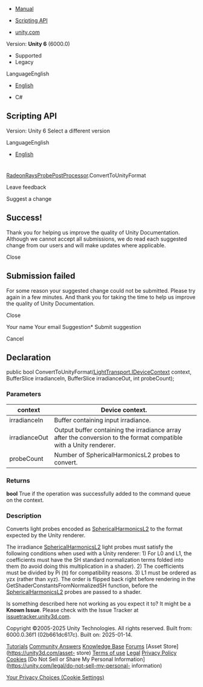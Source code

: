 [ ]()

  * [Manual](../Manual/index.html)
  * [Scripting API](../ScriptReference/index.html)

  * [unity.com](https://unity.com/)

Version: **Unity 6** (6000.0)

  * Supported
  * Legacy

LanguageEnglish

  * [English]()

  * C#

[ ](https://docs.unity3d.com)

## Scripting API

Version: Unity 6 Select a different version

LanguageEnglish

  * [English]()

#
[RadeonRaysProbePostProcessor](LightTransport.PostProcessing.RadeonRaysProbePostProcessor.html).ConvertToUnityFormat

Leave feedback

Suggest a change

## Success!

Thank you for helping us improve the quality of Unity Documentation. Although
we cannot accept all submissions, we do read each suggested change from our
users and will make updates where applicable.

Close

## Submission failed

For some reason your suggested change could not be submitted. Please <a>try
again</a> in a few minutes. And thank you for taking the time to help us
improve the quality of Unity Documentation.

Close

Your name Your email Suggestion* Submit suggestion

Cancel

[ ]()

## Declaration

public bool
ConvertToUnityFormat([LightTransport.IDeviceContext](LightTransport.IDeviceContext.html)
context, BufferSlice<SphericalHarmonicsL2> irradianceIn,
BufferSlice<SphericalHarmonicsL2> irradianceOut, int probeCount);

### Parameters

context | Device context.  
---|---  
irradianceIn | Buffer containing input irradiance.  
irradianceOut | Output buffer containing the irradiance array after the conversion to the format compatible with a Unity renderer.  
probeCount | Number of SphericalHarmonicsL2 probes to convert.  
  
### Returns

**bool** True if the operation was successfully added to the command queue on
the context.

### Description

Converts light probes encoded as
[SphericalHarmonicsL2](Rendering.SphericalHarmonicsL2.html) to the format
expected by the Unity renderer.

The irradiance [SphericalHarmonicsL2](Rendering.SphericalHarmonicsL2.html)
light probes must satisfy the following conditions when used with a Unity
renderer: 1) For L0 and L1, the coefficients must have the SH standard
normalization terms folded into them (to avoid doing this multiplication in a
shader). 2) The coefficients must be divided by Pi (π) for compatibility
reasons. 3) L1 must be ordered as yzx (rather than xyz). The order is flipped
back right before rendering in the GetShaderConstantsFromNormalizedSH
function, before the
[SphericalHarmonicsL2](Rendering.SphericalHarmonicsL2.html) probes are passed
to a shader.

Is something described here not working as you expect it to? It might be a
**Known Issue**. Please check with the Issue Tracker at
[issuetracker.unity3d.com](https://issuetracker.unity3d.com).

Copyright ©2005-2025 Unity Technologies. All rights reserved. Built from:
6000.0.36f1 (02b661dc617c). Built on: 2025-01-14.

[Tutorials](https://unity3d.com/learn) [Community
Answers](https://answers.unity3d.com) [Knowledge
Base](https://support.unity3d.com/hc/en-us)
[Forums](https://forum.unity3d.com) [Asset Store](https://unity3d.com/asset-
store) [Terms of use](https://docs.unity3d.com/Manual/TermsOfUse.html)
[Legal](https://unity.com/legal) [Privacy
Policy](https://unity.com/legal/privacy-policy)
[Cookies](https://unity.com/legal/cookie-policy) [Do Not Sell or Share My
Personal Information](https://unity.com/legal/do-not-sell-my-personal-
information)

[Your Privacy Choices (Cookie Settings)](javascript:void\(0\);)

